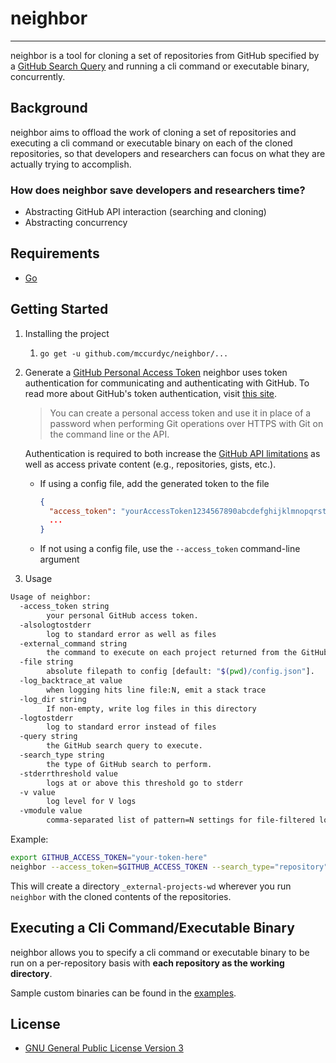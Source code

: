 # neighbor
---

neighbor is a tool for cloning a set of repositories from GitHub specified by a
[GitHub Search Query](https://help.github.com/en/articles/searching-for-repositories)
and running a cli command or executable binary, concurrently.

## Background

neighbor aims to offload the work of cloning a set of repositories and executing
a cli command or executable binary on each of the cloned repositories, so that developers
and researchers can focus on what they are actually trying to accomplish.

### How does neighbor save developers and researchers time?
+ Abstracting GitHub API interaction (searching and cloning)
+ Abstracting concurrency

## Requirements
+ [Go](https://golang.org/dl/)

## Getting Started
1. Installing the project
    1. `go get -u github.com/mccurdyc/neighbor/...`

2. Generate a [GitHub Personal Access Token](https://github.com/settings/tokens)
    neighbor uses token authentication for communicating and authenticating with GitHub.
    To read more about GitHub's token authentication, visit [this site](https://help.github.com/articles/creating-a-personal-access-token-for-the-command-line/).

    > You can create a personal access token and use it in place of a password when performing Git operations over HTTPS with Git on the command line or the API.

    Authentication is required to both increase the [GitHub API limitations](https://godoc.org/github.com/google/go-github/github#hdr-Rate_Limiting)
    as well as access private content (e.g., repositories, gists, etc.).

    + If using a config file, add the generated token to the file
      ```json
      {
        "access_token": "yourAccessToken1234567890abcdefghijklmnopqrstuvwxyz",
        ...
      }
      ```
    + If not using a config file, use the `--access_token` command-line argument

3. Usage
```bash
Usage of neighbor:
  -access_token string
        your personal GitHub access token.
  -alsologtostderr
        log to standard error as well as files
  -external_command string
        the command to execute on each project returned from the GitHub search query.
  -file string
        absolute filepath to config [default: "$(pwd)/config.json"].
  -log_backtrace_at value
        when logging hits line file:N, emit a stack trace
  -log_dir string
        If non-empty, write log files in this directory
  -logtostderr
        log to standard error instead of files
  -query string
        the GitHub search query to execute.
  -search_type string
        the type of GitHub search to perform.
  -stderrthreshold value
        logs at or above this threshold go to stderr
  -v value
        log level for V logs
  -vmodule value
        comma-separated list of pattern=N settings for file-filtered logging
```

  Example:
  ```bash
  export GITHUB_ACCESS_TOKEN="your-token-here"
  neighbor --access_token=$GITHUB_ACCESS_TOKEN --search_type="repository" --query="org:neighbor-projects NOT minikube" --external_command="ls -al"
  ```

  This will create a directory `_external-projects-wd` wherever you run `neighbor`
  with the cloned contents of the repositories.

## Executing a Cli Command/Executable Binary

neighbor allows you to specify a cli command or executable binary to be run on
a per-repository basis with **each repository as the working directory**.

Sample custom binaries can be found in the [examples](./_examples).

## License
+ [GNU General Public License Version 3](./LICENSE)
